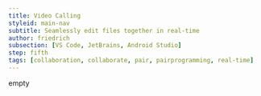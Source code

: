 ```yaml
---
title: Video Calling
styleid: main-nav
subtitle: Seamlessly edit files together in real-time
author: friedrich
subsection: [VS Code, JetBrains, Android Studio]
step: fifth
tags: [collaboration, collaborate, pair, pairprogramming, real-time]
---
```


empty
